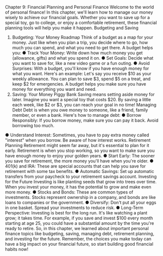  Chapter 9: Financial Planning and Personal Finance
Welcome to the world of personal finance! In this chapter, we'll learn how to manage our money wisely to achieve our financial goals. Whether you want to save up for a special toy, go to college, or enjoy a comfortable retirement, these financial planning tools will help you make it happen.
Budgeting and Saving
1. Budgeting: Your Money Roadmap
Think of a budget as a map for your money. Just like when you plan a trip, you decide where to go, how much you can spend, and what you need to get there. A budget helps you:
● Track Your Money: Write down how much money you get (allowance, gifts) and what you spend it on.
● Set Goals: Decide what you want to save for, like a new video game or a fun outing.
● Avoid Surprises: With a budget, you'll know if you have enough money for what you want.
Here's an example: Let's say you receive $10 as your weekly allowance. You can plan to save $3, spend $5 on a treat, and keep $2 for emergencies. A budget helps you make sure you have money for everything you want and need.
2. Saving: Your Money Piggy Bank
Saving means setting aside money for later. Imagine you want a special toy that costs $20. By saving a little each week, like $2 or $3, you can reach your goal in no time!
Managing Debt
Debt is when you owe money to someone, like a friend, family member, or even a bank. Here's how to manage debt:
● Borrow Responsibly: If you borrow money, make sure you can pay it back. Avoid borrowing too much.

 ● Understand Interest: Sometimes, you have to pay extra money called "interest" when you borrow. Be aware of how interest works.
Retirement Planning
Retirement might seem far away, but it's essential to plan for it early. Retirement is when you stop working, so you want to make sure you have enough money to enjoy your golden years.
● Start Early: The sooner you save for retirement, the more money you'll have when you're older.
● 401(k) and IRA: These are special accounts that can help you save for retirement with some tax benefits.
● Automatic Savings: Set up automatic transfers from your paycheck to your retirement savings account.
Investing for the Future
Investing is like planting seeds that grow into trees over time. When you invest your money, it has the potential to grow and make even more money.
● Stocks and Bonds: These are common types of investments. Stocks represent ownership in a company, and bonds are like loans to companies or the government.
● Diversify: Don't put all your eggs in one basket. Spread your investments to reduce risk.
● Long-Term Perspective: Investing is best for the long run. It's like watching a plant grow; it
takes time.
For example, if you save and invest $100 every month starting at age 25, you could have a substantial amount by the time you're ready to retire.
So, in this chapter, we learned about important personal finance topics like budgeting, saving, managing debt, retirement planning, and investing for the future. Remember, the choices you make today can have a big impact on your financial future, so start building good financial habits now!
